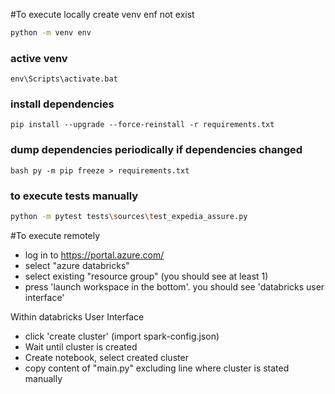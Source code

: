 #To execute locally
create venv enf not exist
```bash
python -m venv env
````
### active venv

`env\Scripts\activate.bat`

### install dependencies

`pip install --upgrade --force-reinstall -r requirements.txt`

### dump dependencies periodically if dependencies changed
`bash
py -m pip freeze > requirements.txt
`
### to execute tests manually
```bash
python -m pytest tests\sources\test_expedia_assure.py
```


#To execute remotely
- log in to https://portal.azure.com/ 
- select "azure databricks"
- select existing "resource group" (you should see at least 1)
- press 'launch workspace in the bottom'. you should see 'databricks user interface'

Within databricks User Interface
- click 'create cluster' (import spark-config.json)
- Wait until cluster is created
- Create notebook, select created cluster
- copy content of "main.py" excluding line where cluster is stated manually

